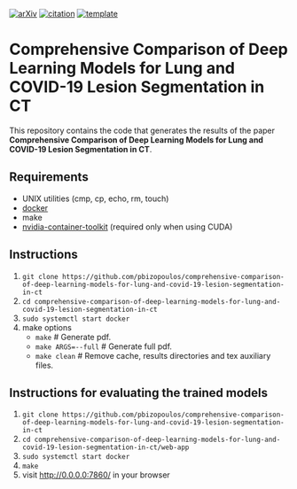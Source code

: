 [![arXiv](http://img.shields.io/badge/eess.IV-arXiv%3A2009.06412-B31B1B.svg)](https://arxiv.org/abs/2009.06412)
[![citation](http://img.shields.io/badge/citation-0091FF.svg)](https://scholar.google.com/scholar?q=Comprehensive%20Comparison%20of%20Deep%20Learning%20Models%20for%20Lung%20and%20COVID-19%20Lesion%20Segmentation%20in%20CT%20scans.%20arXiv%202020)
[![template](http://img.shields.io/badge/template-EEE0B1.svg)](https://github.com/pbizopoulos/cookiecutter-reproducible-builds-for-computational-research-papers)

# Comprehensive Comparison of Deep Learning Models for Lung and COVID-19 Lesion Segmentation in CT
This repository contains the code that generates the results of the paper **Comprehensive Comparison of Deep Learning Models for Lung and COVID-19 Lesion Segmentation in CT**.

## Requirements
- UNIX utilities (cmp, cp, echo, rm, touch)
- [docker](https://docs.docker.com/get-docker/)
- make
- [nvidia-container-toolkit](https://docs.nvidia.com/datacenter/cloud-native/container-toolkit/install-guide.html#setting-up-nvidia-container-toolkit) (required only when using CUDA)

## Instructions
1. `git clone https://github.com/pbizopoulos/comprehensive-comparison-of-deep-learning-models-for-lung-and-covid-19-lesion-segmentation-in-ct`
2. `cd comprehensive-comparison-of-deep-learning-models-for-lung-and-covid-19-lesion-segmentation-in-ct`
3. `sudo systemctl start docker`
4. make options
    * `make`             # Generate pdf.
    * `make ARGS=--full` # Generate full pdf.
    * `make clean`       # Remove cache, results directories and tex auxiliary files.

## Instructions for evaluating the trained models
1. `git clone https://github.com/pbizopoulos/comprehensive-comparison-of-deep-learning-models-for-lung-and-covid-19-lesion-segmentation-in-ct`
2. `cd comprehensive-comparison-of-deep-learning-models-for-lung-and-covid-19-lesion-segmentation-in-ct/web-app`
3. `sudo systemctl start docker`
4. `make`
5. visit http://0.0.0.0:7860/ in your browser
